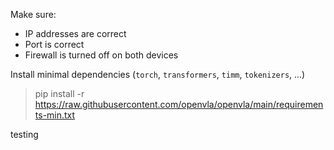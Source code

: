 Make sure:
 - IP addresses are correct
 - Port is correct
 - Firewall is turned off on both devices
   
Install minimal dependencies (`torch`, `transformers`, `timm`, `tokenizers`, ...)
> pip install -r https://raw.githubusercontent.com/openvla/openvla/main/requirements-min.txt

testing